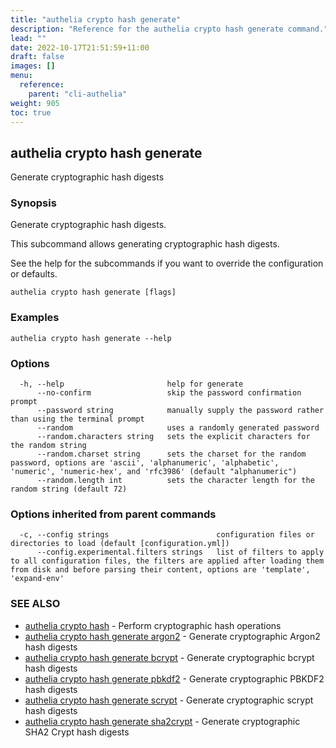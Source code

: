 ```yaml
---
title: "authelia crypto hash generate"
description: "Reference for the authelia crypto hash generate command."
lead: ""
date: 2022-10-17T21:51:59+11:00
draft: false
images: []
menu:
  reference:
    parent: "cli-authelia"
weight: 905
toc: true
---
```


## authelia crypto hash generate

Generate cryptographic hash digests

### Synopsis

Generate cryptographic hash digests.

This subcommand allows generating cryptographic hash digests.

See the help for the subcommands if you want to override the configuration or defaults.

```
authelia crypto hash generate [flags]
```

### Examples

```
authelia crypto hash generate --help
```

### Options

```
  -h, --help                       help for generate
      --no-confirm                 skip the password confirmation prompt
      --password string            manually supply the password rather than using the terminal prompt
      --random                     uses a randomly generated password
      --random.characters string   sets the explicit characters for the random string
      --random.charset string      sets the charset for the random password, options are 'ascii', 'alphanumeric', 'alphabetic', 'numeric', 'numeric-hex', and 'rfc3986' (default "alphanumeric")
      --random.length int          sets the character length for the random string (default 72)
```

### Options inherited from parent commands

```
  -c, --config strings                        configuration files or directories to load (default [configuration.yml])
      --config.experimental.filters strings   list of filters to apply to all configuration files, the filters are applied after loading them from disk and before parsing their content, options are 'template', 'expand-env'
```

### SEE ALSO

* [authelia crypto hash](authelia_crypto_hash.md)	 - Perform cryptographic hash operations
* [authelia crypto hash generate argon2](authelia_crypto_hash_generate_argon2.md)	 - Generate cryptographic Argon2 hash digests
* [authelia crypto hash generate bcrypt](authelia_crypto_hash_generate_bcrypt.md)	 - Generate cryptographic bcrypt hash digests
* [authelia crypto hash generate pbkdf2](authelia_crypto_hash_generate_pbkdf2.md)	 - Generate cryptographic PBKDF2 hash digests
* [authelia crypto hash generate scrypt](authelia_crypto_hash_generate_scrypt.md)	 - Generate cryptographic scrypt hash digests
* [authelia crypto hash generate sha2crypt](authelia_crypto_hash_generate_sha2crypt.md)	 - Generate cryptographic SHA2 Crypt hash digests

